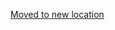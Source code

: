 [Moved to new location](https://github.com/DataTalksClub/machine-learning-zoomcamp/blob/master/09-serverless/07-api-gateway.md)